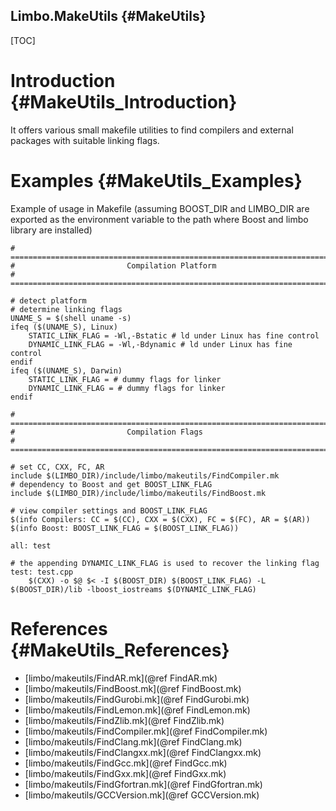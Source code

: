 Limbo.MakeUtils {#MakeUtils}
---------

[TOC]

# Introduction {#MakeUtils_Introduction}

It offers various small makefile utilities to find compilers and external packages with suitable linking flags. 

# Examples {#MakeUtils_Examples}

Example of usage in Makefile (assuming BOOST_DIR and LIMBO_DIR are exported as the environment variable to the path where Boost and limbo library are installed)
~~~~~~~~~~~~~~~~{.py}
# ==========================================================================
#                         Compilation Platform
# ==========================================================================

# detect platform
# determine linking flags 
UNAME_S = $(shell uname -s)
ifeq ($(UNAME_S), Linux)
	STATIC_LINK_FLAG = -Wl,-Bstatic # ld under Linux has fine control 
	DYNAMIC_LINK_FLAG = -Wl,-Bdynamic # ld under Linux has fine control 
endif 
ifeq ($(UNAME_S), Darwin)
	STATIC_LINK_FLAG = # dummy flags for linker
	DYNAMIC_LINK_FLAG = # dummy flags for linker
endif 

# ==========================================================================
#                         Compilation Flags
# ==========================================================================

# set CC, CXX, FC, AR
include $(LIMBO_DIR)/include/limbo/makeutils/FindCompiler.mk
# dependency to Boost and get BOOST_LINK_FLAG
include $(LIMBO_DIR)/include/limbo/makeutils/FindBoost.mk

# view compiler settings and BOOST_LINK_FLAG
$(info Compilers: CC = $(CC), CXX = $(CXX), FC = $(FC), AR = $(AR))
$(info Boost: BOOST_LINK_FLAG = $(BOOST_LINK_FLAG))

all: test 

# the appending DYNAMIC_LINK_FLAG is used to recover the linking flag 
test: test.cpp
    $(CXX) -o $@ $< -I $(BOOST_DIR) $(BOOST_LINK_FLAG) -L $(BOOST_DIR)/lib -lboost_iostreams $(DYNAMIC_LINK_FLAG)
~~~~~~~~~~~~~~~~

# References {#MakeUtils_References}

- [limbo/makeutils/FindAR.mk](@ref FindAR.mk)
- [limbo/makeutils/FindBoost.mk](@ref FindBoost.mk)
- [limbo/makeutils/FindGurobi.mk](@ref FindGurobi.mk)
- [limbo/makeutils/FindLemon.mk](@ref FindLemon.mk)
- [limbo/makeutils/FindZlib.mk](@ref FindZlib.mk)
- [limbo/makeutils/FindCompiler.mk](@ref FindCompiler.mk)
- [limbo/makeutils/FindClang.mk](@ref FindClang.mk)
- [limbo/makeutils/FindClangxx.mk](@ref FindClangxx.mk)
- [limbo/makeutils/FindGcc.mk](@ref FindGcc.mk)
- [limbo/makeutils/FindGxx.mk](@ref FindGxx.mk)
- [limbo/makeutils/FindGfortran.mk](@ref FindGfortran.mk)
- [limbo/makeutils/GCCVersion.mk](@ref GCCVersion.mk)
